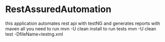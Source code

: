 # RestAssuredAutomation
this application automates rest api with testNG and generates reports with maven 
all you need to run 
mvn -U clean install
to run tests 
mvn -U clean test -DfileName=testng.xml 

